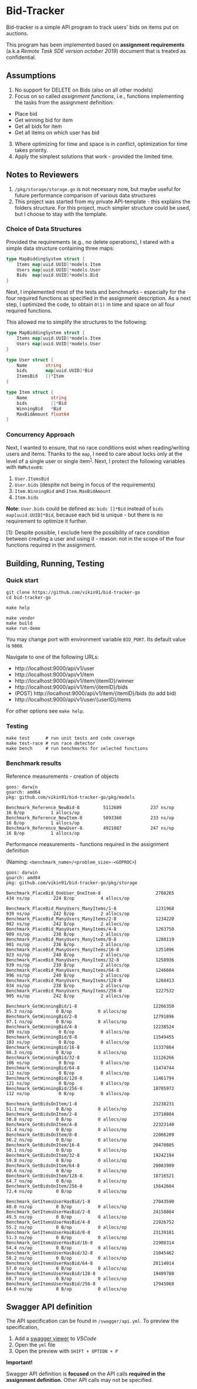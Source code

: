 # Bid-Tracker

Bid-tracker is a simple API program to track users' bids on items put on auctions.

This program has been implemented based on **assignment requirements** (a.k.a _Remote Task SDE version october 2019_) document that is treated as confidential.

## Assumptions

1. No support for DELETE on Bids (also on all other models)
2. Focus on so called _assignment functions_, i.e., functions implementing the tasks from the assignment definition:
  - Place bid
  - Get winning bid for item
  - Get all bids for item
  - Get all items on which user has bid
3. Where optimizing for time and space is in conflict, optimization for time takes priority.
4. Apply the simplest solutions that work - provided the limited time.

## Notes to Reviewers

1. `/pkg/storage/storage.go` is not necessary now, but maybe useful for future performance comparison of various data structures
2. This project was started from my private API-template - this explains the folders structure. For this project, much simpler structure could be used, but I choose to stay with the template.

### Choice of Data Structures

Provided the requirements (e.g., no delete operations), I stared with a simple data structure containing three maps:

```go
type MapBiddingSystem struct {
	Items map[uuid.UUID]*models.Item
    Users map[uuid.UUID]*models.User
    Bids  map[uuid.UUID]*models.Bid
}
```

Next, I implemented most of the tests and benchmarks - especially for the four required functions as specified in the assignment description.
As a next step, I optimized the code, to obtain `O(1)` in time and space on all four required functions.

This allowed me to simplify the structures to the following:

```go
type MapBiddingSystem struct {
	Items map[uuid.UUID]*models.Item
    Users map[uuid.UUID]*models.User
}

type User struct {
	Name       string
	bids       map[uuid.UUID]*Bid
	ItemsBid   []*Item
}

type Item struct {
	Name         string
	bids         []*Bid
	WinningBid   *Bid
	MaxBidAmount float64
}
```

### Concurrency Approach

Next, I wanted to ensure, that no race conditions exist when reading/writing users and items.
Thanks to the `map`, I need to care about locks only at the level of a single user or single item<sup>[1](#foot1)</sup>.
Next, I protect the following variables with `RWMutex`es:
1. `User.ItemsBid`
2. `User.bids` (despite not being in focus of the requirements)
3. `Item.WinningBid` and `Item.MaxBidAmount`
4. `Item.bids`

**Note**:
`User.bids` could be defined as:
`bids []*Bid` instead of `bids map[uuid.UUID]*Bid`,
because each bid is unique - but there is no requirement to optimize it further.

<a name="foot1">[1]</a>: Despite possible, I exclude here the possibility of  race condition between creating a user and using it - reason: not in the scope of the four functions required in the assignment.

## Building, Running, Testing

### Quick start

```
git clone https://github.com/vikin91/bid-tracker-go
cd bid-tracker-go

make help

make vendor
make build
make run-demo
```

You may change port with environment variable `BID_PORT`. Its default value is `9000`.

Navigate to one of the following URLs:
- http://localhost:9000/api/v1/user
- http://localhost:9000/api/v1/item
- http://localhost:9000/api/v1/item/{itemID}/winner
- http://localhost:9000/api/v1/item/{itemID}/bids
- (POST) http://localhost:9000/api/v1/item/{itemID}/bids (to add bid)
- http://localhost:9000/api/v1/user/{userID}/items

For other options see `make help`.

### Testing

```
make test      # run unit tests and code coverage
make test-race # run race detector
make bench     # run benchmarks for selected functions
```

### Benchmark results

Reference measurements - creation of objects
```
goos: darwin
goarch: amd64
pkg: github.com/vikin91/bid-tracker-go/pkg/models

Benchmark_Reference_NewBid-8    	 5112609	       237 ns/op	      16 B/op	       1 allocs/op
Benchmark_Reference_NewItem-8   	 5093360	       233 ns/op	      16 B/op	       1 allocs/op
Benchmark_Reference_NewUser-8   	 4921887	       247 ns/op	      16 B/op	       1 allocs/op
```

Performance measurements - functions required in the assignment definition

(Naming: `<benchmark_name>/<problem_size>-<GOPROC>`)
```
goos: darwin
goarch: amd64
pkg: github.com/vikin91/bid-tracker-go/pkg/storage

Benchmark_PlaceBid_OneUser_OneItem-8       	             2708265	       434 ns/op	     224 B/op	       4 allocs/op

Benchmark_PlaceBid_ManyUsers_ManyItems/1-8 	             1231968	       939 ns/op	     242 B/op	       2 allocs/op
Benchmark_PlaceBid_ManyUsers_ManyItems/2-8 	             1234220	       982 ns/op	     242 B/op	       2 allocs/op
Benchmark_PlaceBid_ManyUsers_ManyItems/4-8 	             1263750	       909 ns/op	     238 B/op	       2 allocs/op
Benchmark_PlaceBid_ManyUsers_ManyItems/8-8 	             1288119	       901 ns/op	     236 B/op	       2 allocs/op
Benchmark_PlaceBid_ManyUsers_ManyItems/16-8         	 1251896	       923 ns/op	     240 B/op	       2 allocs/op
Benchmark_PlaceBid_ManyUsers_ManyItems/32-8         	 1258936	       939 ns/op	     239 B/op	       2 allocs/op
Benchmark_PlaceBid_ManyUsers_ManyItems/64-8         	 1246604	       996 ns/op	     240 B/op	       2 allocs/op
Benchmark_PlaceBid_ManyUsers_ManyItems/128-8        	 1268413	       934 ns/op	     238 B/op	       2 allocs/op
Benchmark_PlaceBid_ManyUsers_ManyItems/256-8        	 1227532	       905 ns/op	     242 B/op	       2 allocs/op

Benchmark_GetWinningBid/1-8                         	12266350	        85.3 ns/op	       0 B/op	       0 allocs/op
Benchmark_GetWinningBid/2-8                         	12791896	        97.1 ns/op	       0 B/op	       0 allocs/op
Benchmark_GetWinningBid/4-8                         	12238524	       109 ns/op	       0 B/op	       0 allocs/op
Benchmark_GetWinningBid/8-8                         	11549455	       103 ns/op	       0 B/op	       0 allocs/op
Benchmark_GetWinningBid/16-8                        	11337864	        98.3 ns/op	       0 B/op	       0 allocs/op
Benchmark_GetWinningBid/32-8                        	11126266	       106 ns/op	       0 B/op	       0 allocs/op
Benchmark_GetWinningBid/64-8                        	11474744	       112 ns/op	       0 B/op	       0 allocs/op
Benchmark_GetWinningBid/128-8                       	11461794	       121 ns/op	       0 B/op	       0 allocs/op
Benchmark_GetWinningBid/256-8                       	10705972	       112 ns/op	       0 B/op	       0 allocs/op

Benchmark_GetBidsOnItem/1-8                         	23238231	        51.1 ns/op	       0 B/op	       0 allocs/op
Benchmark_GetBidsOnItem/2-8                         	23718804	        50.8 ns/op	       0 B/op	       0 allocs/op
Benchmark_GetBidsOnItem/4-8                         	22323140	        51.4 ns/op	       0 B/op	       0 allocs/op
Benchmark_GetBidsOnItem/8-8                         	22066209	        56.2 ns/op	       0 B/op	       0 allocs/op
Benchmark_GetBidsOnItem/16-8                        	20470885	        58.1 ns/op	       0 B/op	       0 allocs/op
Benchmark_GetBidsOnItem/32-8                        	19242194	        59.8 ns/op	       0 B/op	       0 allocs/op
Benchmark_GetBidsOnItem/64-8                        	20083909	        60.6 ns/op	       0 B/op	       0 allocs/op
Benchmark_GetBidsOnItem/128-8                       	18716521	        64.7 ns/op	       0 B/op	       0 allocs/op
Benchmark_GetBidsOnItem/256-8                       	15642604	        72.4 ns/op	       0 B/op	       0 allocs/op

Benchmark_GetItemsUserHasBid/1-8                    	27043590	        40.0 ns/op	       0 B/op	       0 allocs/op
Benchmark_GetItemsUserHasBid/2-8                    	24158804	        49.5 ns/op	       0 B/op	       0 allocs/op
Benchmark_GetItemsUserHasBid/4-8                    	21926752	        55.2 ns/op	       0 B/op	       0 allocs/op
Benchmark_GetItemsUserHasBid/8-8                    	23139181	        51.3 ns/op	       0 B/op	       0 allocs/op
Benchmark_GetItemsUserHasBid/16-8                   	21908314	        54.4 ns/op	       0 B/op	       0 allocs/op
Benchmark_GetItemsUserHasBid/32-8                   	21045462	        58.2 ns/op	       0 B/op	       0 allocs/op
Benchmark_GetItemsUserHasBid/64-8                   	20114014	        57.0 ns/op	       0 B/op	       0 allocs/op
Benchmark_GetItemsUserHasBid/128-8                  	19409780	        60.7 ns/op	       0 B/op	       0 allocs/op
Benchmark_GetItemsUserHasBid/256-8                  	17945068	        64.6 ns/op	       0 B/op	       0 allocs/op
```

## Swagger API definition

The API specification can be found in `/swagger/api.yml`. To preview the specification,
1. Add a [swagger viewer](https://marketplace.visualstudio.com/items?itemName=Arjun.swagger-viewer) to _VSCode_
1. Open the `yml` file
1. Open the preview with `SHIFT + OPTION + P`

**Important!**

Swagger API definition is **focused** on the API calls **required in the assignment definition**. Other API calls may not be specified.
